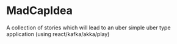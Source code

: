 # MadCapIdea
A collection of stories which will lead to an uber simple uber type application (using react/kafka/akka/play)
